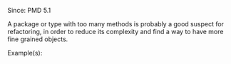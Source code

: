 Since: PMD 5.1

A package or type with too many methods is probably a good suspect for refactoring, in order to reduce its complexity and find a way to
have more fine grained objects.

Example(s):
```

```
